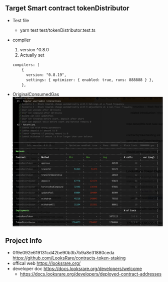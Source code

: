 ## Target Smart contract tokenDistributor

- Test file
  - yarn test test/tokenDistributor.test.ts
- compiler

  1. version ^0.8.0
  2. Actually set

  ```
  compilers: [
      {
        version: "0.8.19",
        settings: { optimizer: { enabled: true, runs: 888888 } },
      },
  ```

- OriginalConsumedGas
  <img src="OriginalConsumedGas.png" alt="external_result" width="1000"/>

## Project Info

- 0f9e092e619131cd42be90b3b7b9a8e31880ceda https://github.com/LooksRare/contracts-token-staking
- offical web https://looksrare.org/
- developer doc https://docs.looksrare.org/developers/welcome
  - https://docs.looksrare.org/developers/deployed-contract-addresses
